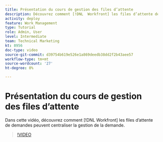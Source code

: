 ```yaml
---
title: Présentation du cours de gestion des files d’attente
description: Découvrez comment [!DNL  Workfront] les files d’attente de demandes peuvent centraliser la gestion de la demande.
activity: deploy
feature: Work Management
type: Tutorial
role: Admin, User
level: Intermediate
team: Technical Marketing
kt: 8956
doc-type: video
source-git-commit: d39754b619e526e1a869deedb38dd2f2b43aee57
workflow-type: tm+mt
source-wordcount: '27'
ht-degree: 0%

---
```


# Présentation du cours de gestion des files d’attente

Dans cette vidéo, découvrez comment [!DNL  Workfront] les files d’attente de demandes peuvent centraliser la gestion de la demande.

>[!VIDEO](https://video.tv.adobe.com/v/335219/?quality=12)
